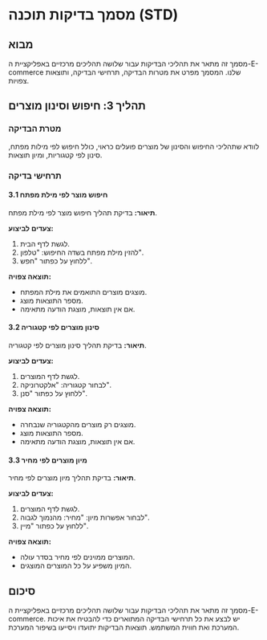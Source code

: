 # מסמך בדיקות תוכנה (STD)

## מבוא
מסמך זה מתאר את תהליכי הבדיקות עבור שלושה תהליכים מרכזיים באפליקציית ה-E-commerce שלנו. המסמך מפרט את מטרות הבדיקה, תרחישי הבדיקה, ותוצאות צפויות.

## תהליך 3: חיפוש וסינון מוצרים

### מטרת הבדיקה
לוודא שתהליכי החיפוש והסינון של מוצרים פועלים כראוי, כולל חיפוש לפי מילות מפתח, סינון לפי קטגוריות, ומיון תוצאות.

### תרחישי בדיקה

#### 3.1 חיפוש מוצר לפי מילת מפתח
**תיאור:** בדיקת תהליך חיפוש מוצר לפי מילת מפתח.

**צעדים לביצוע:**
1. לגשת לדף הבית.
2. להזין מילת מפתח בשדה החיפוש: "טלפון".
3. ללחוץ על כפתור "חפש".

**תוצאה צפויה:**
- מוצגים מוצרים התואמים את מילת המפתח.
- מספר התוצאות מוצג.
- אם אין תוצאות, מוצגת הודעה מתאימה.

#### 3.2 סינון מוצרים לפי קטגוריה
**תיאור:** בדיקת תהליך סינון מוצרים לפי קטגוריה.

**צעדים לביצוע:**
1. לגשת לדף המוצרים.
2. לבחור קטגוריה: "אלקטרוניקה".
3. ללחוץ על כפתור "סנן".

**תוצאה צפויה:**
- מוצגים רק מוצרים מהקטגוריה שנבחרה.
- מספר התוצאות מוצג.
- אם אין תוצאות, מוצגת הודעה מתאימה.

#### 3.3 מיון מוצרים לפי מחיר
**תיאור:** בדיקת תהליך מיון מוצרים לפי מחיר.

**צעדים לביצוע:**
1. לגשת לדף המוצרים.
2. לבחור אפשרות מיון: "מחיר: מהנמוך לגבוה".
3. ללחוץ על כפתור "מיין".

**תוצאה צפויה:**
- המוצרים ממוינים לפי מחיר בסדר עולה.
- המיון משפיע על כל המוצרים המוצגים.

## סיכום
מסמך זה מתאר את תהליכי הבדיקות עבור שלושה תהליכים מרכזיים באפליקציית ה-E-commerce. יש לבצע את כל תרחישי הבדיקה המתוארים כדי להבטיח את איכות המערכת ואת חווית המשתמש. תוצאות הבדיקות יתועדו ויסייעו בשיפור המערכת.
